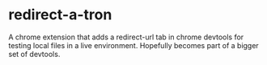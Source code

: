 # redirect-a-tron
A chrome extension that adds a redirect-url tab in chrome devtools for testing local files in a live environment. 
Hopefully becomes part of a bigger set of devtools.